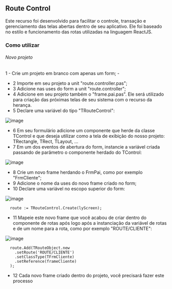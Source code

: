 ## Route Control ##

Este recurso foi desenvolvido para facilitar o controle, transação e gerenciamento das telas abertas dentro de seu aplicativo. 
Ele foi baseado no estilo e funcionamento das rotas utilizadas na linguagem ReactJS.

### Como utilizar ###

###### Novo projeto

1 - Crie um projeto em branco com apenas um form; -
- 2 Importe em seu projeto a unit "route.controller.pas";
- 3 Adicione nas uses do form a unit "route.controller";
- 4 Adicione em seu projeto também o "frame.pai.pas". Ele será utilizado para criação das próximas telas de seu sistema com o recurso da herança.
- 5 Declare uma variável do tipo "TRouteControl":

![image](https://user-images.githubusercontent.com/17827174/131702370-dfa53af9-146b-4b0f-b36b-d05b309cf3df.png)

- 6 Em seu formulário adicione um componente que herde da classe TControl e que deseja utilizar como a tela de exibição do nosso projeto: TRectangle, TRect, TLayout, ...
- 7 Em um dos eventos de abertura do form, instancie a variável criada passando de parâmetro o componente herdado do TControl:

![image](https://user-images.githubusercontent.com/17827174/131702822-90eb31c4-6d89-4792-a414-1bcdc812667b.png)

- 8 Crie um novo frame herdando o FrmPai, como por exemplo "FrmCliente";
- 9 Adicione o nome da uses do novo frame criado no form;
- 10 Declare uma variável no escopo superior do form:

![image](https://user-images.githubusercontent.com/17827174/131703612-3945ed86-0bb8-43b5-b83d-2d7ae8263c9c.png)

```
  route := TRouteControl.Create(lyScreen);
```

- 11 Mapeie este novo frame que você acabou de criar dentro do componente de rotas após logo após a instanciação da variável de rotas e de um nome para a rota, como por exemplo "ROUTE/CLIENTE":

![image](https://user-images.githubusercontent.com/17827174/131704052-6f023ce2-2020-4ac9-be43-8689f62ea853.png)

```
  route.Add(TRouteObject.new
    .setRoute('ROUTE/CLIENTE')
    .setClassType(TFrmCliente)
    .setReference(frameCliente)
  );
```

- 12 Cada novo frame criado dentro do projeto, você precisará fazer este processo 


